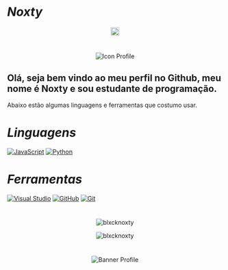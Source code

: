 #                                                                    *Noxty*

<p align="center">
<a href="https://twitter.com/N0xty" target="blank"><img align="center" src="https://img.icons8.com/fluent/48/000000/twitter.png" alt="Twitter" height="20" width="20" /></a>

#

<p align="center"><img src="https://cdn.discordapp.com/attachments/801224398598045757/807631707863253022/7684a0405689ee9952bcc798faf01a43.png" alt="Icon Profile"/></p>

## Olá, seja bem vindo ao meu perfil no Github, meu nome é Noxty e sou estudante de programação.

Abaixo estão algumas linguagens e ferramentas que costumo usar.

#                                                                    *Linguagens*

 [![JavaScript](https://img.icons8.com/color/50/000000/javascript.png)]()
 [![Python](https://img.icons8.com/color/48/000000/python.png)]()

#                                                                    *Ferramentas*

[![Visual Studio](https://img.icons8.com/fluent/48/000000/visual-studio-code-2019.png)]()
[![GitHub](https://img.icons8.com/ios/50/000000/github.png)]()
[![Git](https://cdn3.iconfinder.com/data/icons/social-media-2169/24/social_media_social_media_logo_git-48.png)]()

#

<p align="center"><img src="https://github-readme-stats.vercel.app/api?username=blxcknoxty&show_icons=true&include_all_commits=true&count_private=true" alt="blxcknoxty"/></p>

<p align="center"><img src="https://github-readme-stats.vercel.app/api/top-langs/?username=blxcknoxty&layout=compact&card_width=445" alt="blxcknoxty"/></p>

#

<p align="center"><img src="https://media.discordapp.net/attachments/801224398598045757/807631706760675338/4b86574004bfdd82a84459e7979cee05.jpg" alt="Banner Profile"/></p>
